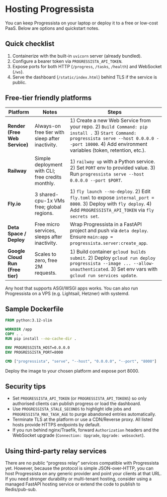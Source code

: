 # Hosting Progressista

You can keep Progressista on your laptop or deploy it to a free or low-cost
PaaS. Below are options and quickstart notes.

## Quick checklist

1. Containerize with the built-in `uvicorn` server (already bundled).
2. Configure a bearer token via `PROGRESSISTA_API_TOKEN`.
3. Expose ports for both HTTP (`/progress`, `/tasks`, `/health`) and WebSocket
   (`/ws`).
4. Serve the dashboard (`/static/index.html`) behind TLS if the service is public.

## Free-tier friendly platforms

| Platform | Notes | Steps |
| --- | --- | --- |
| **Render (Free Web Service)** | Always-on free tier with sleep after inactivity. | 1) Create a new Web Service from your repo. 2) `Build Command: pip install .` 3) `Start Command: progressista serve --host 0.0.0.0 --port 10000`. 4) Add environment variables (token, retention, etc.). |
| **Railway** | Simple deployment with CLI; free credits monthly. | 1) `railway up` with a Python service. 2) Set `PORT` env to provided value. 3) Run `progressista serve --host 0.0.0.0 --port $PORT`. |
| **Fly.io** | 3 shared-cpu-1x VMs free; global regions. | 1) `fly launch --no-deploy`. 2) Edit `fly.toml` to expose `internal_port = 8000`. 3) Deploy with `fly deploy`. 4) Add `PROGRESSISTA_API_TOKEN` via `fly secrets set`. |
| **Deta Space / Deploy** | Free micro services, sleeps after inactivity. | Wrap Progressista in a FastAPI project and push via `deta deploy`. Ensure `main:app = progressista.server:create_app`. |
| **Google Cloud Run (Free tier)** | Scales to zero, free 2M requests. | 1) Build container `gcloud builds submit`. 2) Deploy `gcloud run deploy progressista --image ... --allow-unauthenticated`. 3) Set env vars with `gcloud run services update`. |

Any host that supports ASGI/WSGI apps works. You can also run Progressista on a
VPS (e.g. Lightsail, Hetzner) with systemd.

## Sample Dockerfile

```dockerfile
FROM python:3.12-slim

WORKDIR /app
COPY . .
RUN pip install --no-cache-dir .

ENV PROGRESSISTA_HOST=0.0.0.0
ENV PROGRESSISTA_PORT=8000

CMD ["progressista", "serve", "--host", "0.0.0.0", "--port", "8000"]
```

Deploy the image to your chosen platform and expose port 8000.

## Security tips

- Set `PROGRESSISTA_API_TOKEN` (or `PROGRESSISTA_API_TOKENS`) so only authorised
  clients can publish progress or load the dashboard.
- Use `PROGRESSISTA_STALE_SECONDS` to highlight idle jobs and
  `PROGRESSISTA_MAX_TASK_AGE` to purge abandoned entries automatically.
- Terminate TLS at the platform or use a CDN/Reverse proxy. All listed hosts
  provide HTTPS endpoints by default.
- If you run behind nginx/Traefik, forward `Authorization` headers and the
  WebSocket upgrade (`Connection: Upgrade`, `Upgrade: websocket`).

## Using third-party relay services

There are no public “progress relay” services compatible with Progressista yet.
However, because the protocol is simple JSON-over-HTTP, you can host Progressista
on any generic provider and point your clients at that URL. If you need stronger
durability or multi-tenant hosting, consider using a managed FastAPI hosting
service or extend the code to publish to Redis/pub-sub.

